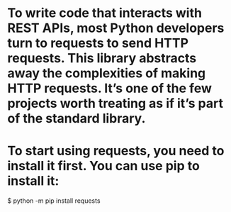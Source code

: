 # To write code that interacts with REST APIs, most Python developers turn to requests to send HTTP requests. This library abstracts away the complexities of making HTTP requests. It’s one of the few projects worth treating as if it’s part of the standard library.

# To start using requests, you need to install it first. You can use pip to install it:

$ python -m pip install requests